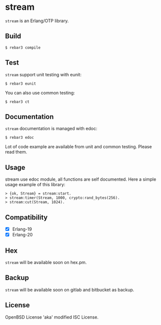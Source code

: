 # stream

`stream` is an Erlang/OTP library.

## Build

    $ rebar3 compile

## Test

`stream` support unit testing with eunit:

    $ rebar3 eunit
	
You can also use common testing:

    $ rebar3 ct

## Documentation

`stream` documentation is managed with edoc:

    $ rebar3 edoc

Lot of code example are available from unit and common testing. Please
read them.

## Usage

stream use edoc module, all functions are self documented. Here a
simple usage example of this library:

    > {ok, Stream} = stream:start.
	> stream:timer(Stream, 1000, crypto:rand_bytes(256).
	> stream:cut(Stream, 1024).

## Compatibility

 - [x] Erlang-19
 - [x] Erlang-20

## Hex

`stream` will be available soon on hex.pm.

## Backup

`stream` will be available soon on gitlab and bitbucket as backup.

## License

OpenBSD License 'aka' modified ISC License.
